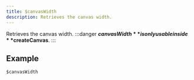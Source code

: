 ```yaml
---
title: $canvasWidth
description: Retrieves the canvas width.
---
```


Retrieves the canvas width.
:::danger
**$canvasWidth** is only usable inside **$createCanvas**.
:::
## Example
```
$canvasWidth
```